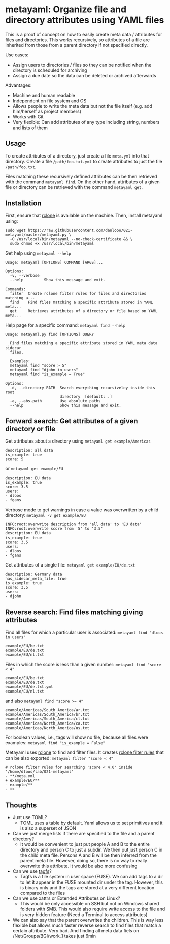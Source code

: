 # metayaml: Organize file and directory attributes using YAML files

This is a proof of concept on how to easily create meta data / attributes for files and directories.
This works recursively, so attributes of a file are inherited from those from a parent directory if not specified directly.

Use cases:

- Assign users to directories / files so they can be notified when the directory is scheduled for archiving
- Assign a due date so the data can be deleted or archived afterwards

Advantages:

- Machine and human readable
- Independent on file system and OS
- Allows people to write the meta data but not the file itself (e.g. add him/herself as project members)
- Works with Git
- Very flexible: Can add attributes of any type including string, numbers and lists of them

## Usage

To create attributes of a directory, just create a file `meta.yml` into that directory.
Create a file `/path/foo.txt.yml` to create attributes to just the file `/path/foo.txt`.

Files matching these recursively defined attributes can be then retrieved with the command `metayaml find`.
On the other hand, attributes of a given file or directory can be retrieved with the command `metayaml get`.

## Installation

First, ensure that [rclone](https://github.com/rclone/rclone) is available on the machine. Then, install metayaml using:

```
sudo wget https://raw.githubusercontent.com/danlooo/021-metayaml/master/metayaml.py \
  -O /usr/local/bin/metayaml --no-check-certificate && \
  sudo chmod +x /usr/local/bin/metayaml
```

Get help using `metayaml --help`

```
Usage: metayaml [OPTIONS] COMMAND [ARGS]...

Options:
  -v, --verbose
  --help         Show this message and exit.

Commands:
  filter  Create rclone filter rules for files and directories matching a...
  find    Find files matching a specific attribute stored in YAML meta...
  get     Retrieves attributes of a directory or file based on YAML meta...
```

Help page for a specific command: `metayaml find --help`

```
Usage: metayaml.py find [OPTIONS] QUERY

  Find files matching a specific attribute stored in YAML meta data sidecar
  files.

  Examples:
  metayaml find "score > 5"
  metayaml find "djohn in users"
  metayaml find "is_example = True"

Options:
  -d, --directory PATH  Search everything recursiveley inside this root
                        directory  [default: .]
  -a, --abs-path        Use absolute paths
  --help                Show this message and exit.
```

## Forward search: Get attributes of a given directory or file

Get attributes about a directory using `metayaml get example/Americas`

```
description: all data
is_example: true
score: 5
```

or `metayaml get example/EU`

```
description: EU data
is_example: true
score: 3.5
users:
- dloos
- fgans
```

Verbose mode to get warnings in case a value was overwritten by a child directory: `metayaml -v get example/EU`

```
INFO:root:overwrite description from 'all data' to 'EU data'
INFO:root:overwrite score from '5' to '3.5'
description: EU data
is_example: true
score: 3.5
users:
- dloos
- fgans
```

Get attributes of a single file: `metayaml get example/EU/de.txt`

```
description: Germany data
has_sidecar_meta_file: true
is_example: true
score: 3.5
users:
- djohn
```

## Reverse search: Find files matching giving attributes

Find all files for which a particular user is associated:
`metayaml find "dloos in users"`

```
example/EU/be.txt
example/EU/de.txt
example/EU/nl.txt
```

Files in which the score is less than a given number: `metayaml find "score < 4"`

```
example/EU/be.txt
example/EU/de.txt
example/EU/de.txt.yml
example/EU/nl.txt
```

and also `metayaml find "score >= 4"`

```
example/Americas/South_America/ar.txt
example/Americas/South_America/br.txt
example/Americas/South_America/cl.txt
example/Americas/North_America/ca.txt
example/Americas/North_America/us.txt
```

For boolean values, i.e., tags will show no file, because all files were examples: `metayaml find "is_example = False"`

Metayaml uses [rclone](https://github.com/rclone/rclone) to find and filter files.
It creates [rclone filter rules](https://rclone.org/filtering/) that can be also exported: `metayaml filter "score < 4"`

```
# rclone filter rules for searching 'score < 4.0' inside '/home/dloos/lab/021-metayaml'
- **/meta.yml
+ example/EU/**
- example/**
- **
```

## Thoughts

- Just use TOML?
  - TOML uses a table by default. Yaml allows us to set primitives and it is also a superset of JSON
- Can we just merge lists if there are specified to the file and a parent directory?
  - It would be convenient to just put people A and B to the entire directory and person C to just a subdir. We then put just person C in the child meta file. Persons A and B will be then inferred from the parent meta file. However, doing so, there is no way to really overwrite this attribute. It would be also more confusing
- Can we use [tagfs](https://github.com/loglob/tagfs)?
  - Tagfs is a file system in user space (FUSE). We can add tags to a dir to let it appear in the FUSE mounted dir under the tag. However, this is binary only and the tags are stored at a very different location compared to the files
- Can we use xattrs or Extended Attributes on Linux?
  - This would be only accessible on SSH but not on Windows shared folders with SMB. This would also require write access to the file and is very hidden feature (Need a Terminal to access attributes)
- We can also say that the parent overwrites the children. This is way less flexible but allows much faster reverse search to find files that match a certain attribute. Very bad. And finding all meta data fiels on /Net/Groups/BGI/work_1 takes just 6min
